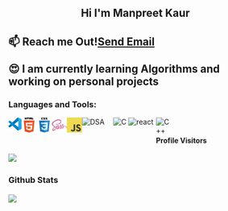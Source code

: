
 <h2 align="center" > Hi I'm Manpreet Kaur<h2>

:mailbox: Reach me Out!<a href = "mailto: mk9487371@gmail.com">Send Email</a>

:heart_eyes: I am currently learning Algorithms and working on personal projects 
 <br>

### Languages and Tools:

<img align="left" alt="Visual Studio Code" width="26px" src="https://raw.githubusercontent.com/github/explore/80688e429a7d4ef2fca1e82350fe8e3517d3494d/topics/visual-studio-code/visual-studio-code.png" />
<img align="left" alt="HTML5" width="30px" src="https://raw.githubusercontent.com/github/explore/80688e429a7d4ef2fca1e82350fe8e3517d3494d/topics/html/html.png" />
<img align="left" alt="CSS3" width="30px" src="https://raw.githubusercontent.com/github/explore/80688e429a7d4ef2fca1e82350fe8e3517d3494d/topics/css/css.png" />
<img align="left" alt="Sass" width="30px" src="https://raw.githubusercontent.com/github/explore/80688e429a7d4ef2fca1e82350fe8e3517d3494d/topics/sass/sass.png" />
<img align="left" alt="JavaScript" width="30px" src="https://raw.githubusercontent.com/github/explore/80688e429a7d4ef2fca1e82350fe8e3517d3494d/topics/javascript/javascript.png"/>
<img align="left" alt="DSA" width="62px" height="40px"src="https://simplesnippets.tech/wp-content/uploads/2019/04/data-structures-and-algorithms-course-for-beginners1.jpg"/>
<img align="left" alt="C" width="30px" src="https://i.pinimg.com/originals/6e/46/e7/6e46e7dbe2bb73dacc055e5dbd85c3ad.png"/>
<img align="left" alt="react" width="55px" height="45px" src="https://www.freecodecamp.org/news/content/images/2021/06/Ekran-Resmi-2019-11-18-18.08.13.png"/>

<img align="left" alt="C++" width="30px" src="https://upload.wikimedia.org/wikipedia/commons/thumb/1/18/ISO_C%2B%2B_Logo.svg/1200px-ISO_C%2B%2B_Logo.svg.png"/>


<br>

#### Profile Visitors
 <img src="https://komarev.com/ghpvc/?username=manpreet244&label=Profile%20views&color=0e75b6&style=flat"/>

### Github Stats 

<img align="center" src="https://github-readme-stats.vercel.app/api?username=manpreet244&show_icons=true&hide_border=true&theme=radical"/><br>

